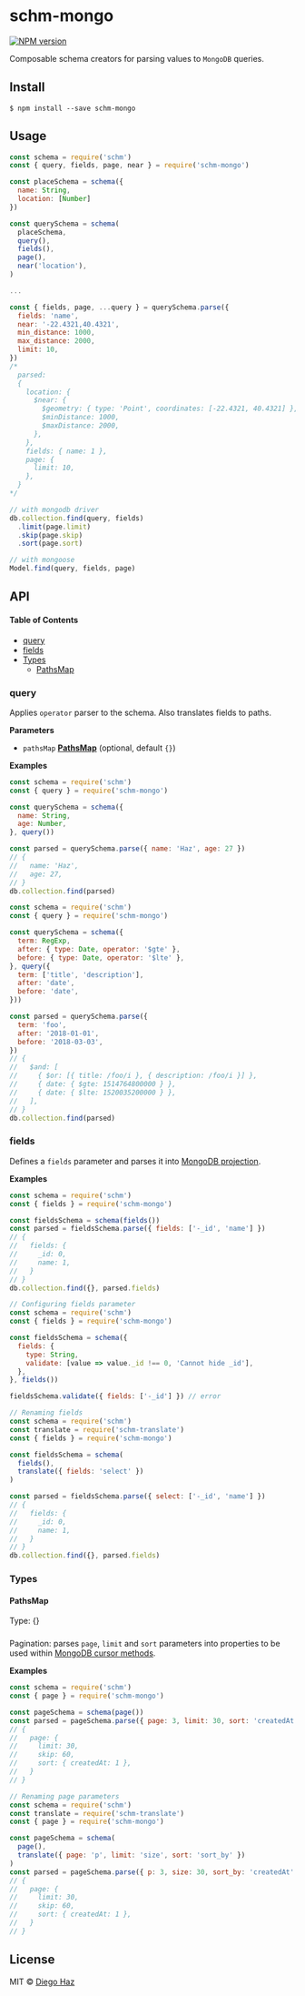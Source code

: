 # schm-mongo

[![NPM version](https://img.shields.io/npm/v/schm-mongo.svg?style=flat-square)](https://npmjs.org/package/schm-mongo)

Composable schema creators for parsing values to `MongoDB` queries.

## Install

    $ npm install --save schm-mongo

## Usage

```js
const schema = require('schm')
const { query, fields, page, near } = require('schm-mongo')

const placeSchema = schema({
  name: String,
  location: [Number]
})

const querySchema = schema(
  placeSchema,
  query(),
  fields(),
  page(),
  near('location'),
)

...

const { fields, page, ...query } = querySchema.parse({
  fields: 'name',
  near: '-22.4321,40.4321',
  min_distance: 1000,
  max_distance: 2000,
  limit: 10,
})
/*
  parsed:
  {
    location: { 
      $near: { 
        $geometry: { type: 'Point', coordinates: [-22.4321, 40.4321] },
        $minDistance: 1000,
        $maxDistance: 2000,
      },
    },
    fields: { name: 1 },
    page: {
      limit: 10,
    },
  }
*/

// with mongodb driver
db.collection.find(query, fields)
  .limit(page.limit)
  .skip(page.skip)
  .sort(page.sort)

// with mongoose
Model.find(query, fields, page)
```

## API

<!-- Generated by documentation.js. Update this documentation by updating the source code. -->

#### Table of Contents

-   [query](#query)
-   [fields](#fields)
-   [Types](#types)
    -   [PathsMap](#pathsmap)

### query

Applies `operator` parser to the schema. Also translates fields to paths.

**Parameters**

-   `pathsMap` **[PathsMap](#pathsmap)**  (optional, default `{}`)

**Examples**

```javascript
const schema = require('schm')
const { query } = require('schm-mongo')

const querySchema = schema({
  name: String,
  age: Number,
}, query())

const parsed = querySchema.parse({ name: 'Haz', age: 27 })
// {
//   name: 'Haz',
//   age: 27,
// }
db.collection.find(parsed)
```

```javascript
const schema = require('schm')
const { query } = require('schm-mongo')

const querySchema = schema({
  term: RegExp,
  after: { type: Date, operator: '$gte' },
  before: { type: Date, operator: '$lte' },
}, query({
  term: ['title', 'description'],
  after: 'date',
  before: 'date',
}))

const parsed = querySchema.parse({
  term: 'foo',
  after: '2018-01-01',
  before: '2018-03-03',
})
// {
//   $and: [
//     { $or: [{ title: /foo/i }, { description: /foo/i }] },
//     { date: { $gte: 1514764800000 } },
//     { date: { $lte: 1520035200000 } },
//   ],
// }
db.collection.find(parsed)
```

### fields

Defines a `fields` parameter and parses it into [MongoDB projection](https://docs.mongodb.com/manual/tutorial/project-fields-from-query-results/).

**Examples**

```javascript
const schema = require('schm')
const { fields } = require('schm-mongo')

const fieldsSchema = schema(fields())
const parsed = fieldsSchema.parse({ fields: ['-_id', 'name'] })
// {
//   fields: {
//     _id: 0,
//     name: 1,
//   }
// }
db.collection.find({}, parsed.fields)
```

```javascript
// Configuring fields parameter
const schema = require('schm')
const { fields } = require('schm-mongo')

const fieldsSchema = schema({
  fields: {
    type: String,
    validate: [value => value._id !== 0, 'Cannot hide _id'],
  },
}, fields())

fieldsSchema.validate({ fields: ['-_id'] }) // error
```

```javascript
// Renaming fields
const schema = require('schm')
const translate = require('schm-translate')
const { fields } = require('schm-mongo')

const fieldsSchema = schema(
  fields(),
  translate({ fields: 'select' })
)

const parsed = fieldsSchema.parse({ select: ['-_id', 'name'] })
// {
//   fields: {
//     _id: 0,
//     name: 1,
//   }
// }
db.collection.find({}, parsed.fields)
```

### Types




#### PathsMap

Type: {}

### 

Pagination: parses `page`, `limit` and `sort` parameters into properties to be used within [MongoDB cursor methods](https://docs.mongodb.com/manual/reference/method/js-cursor).

**Examples**

```javascript
const schema = require('schm')
const { page } = require('schm-mongo')

const pageSchema = schema(page())
const parsed = pageSchema.parse({ page: 3, limit: 30, sort: 'createdAt' })
// {
//   page: {
//     limit: 30,
//     skip: 60,
//     sort: { createdAt: 1 },
//   }
// }
```

```javascript
// Renaming page parameters
const schema = require('schm')
const translate = require('schm-translate')
const { page } = require('schm-mongo')

const pageSchema = schema(
  page(),
  translate({ page: 'p', limit: 'size', sort: 'sort_by' })
)
const parsed = pageSchema.parse({ p: 3, size: 30, sort_by: 'createdAt' })
// {
//   page: {
//     limit: 30,
//     skip: 60,
//     sort: { createdAt: 1 },
//   }
// }
```

## License

MIT © [Diego Haz](https://github.com/diegohaz)
